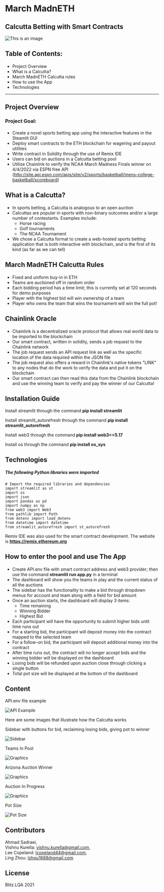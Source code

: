 # March MadnETH 
## Calcutta Betting with Smart Contracts
![This is an image](https://images.rivals.com/image/upload/f_auto,q_auto,t_large/v0wuctkikgvrerd2pbdg)
## Table of Contents:
####
- Project Overview
- What is a Calcutta?
- March MadnETH Calcutta rules
- How to use the App
- Technologies
---
## Project Overview
### Project Goal:
####
- Create a novel sports betting app using the interactive features in the Steamlit GUI
- Deploy smart contracts to the ETH blockchain for wagering and payout utilities
- Write contract in Solidity through the use of Remix IDE
- Users can bid on auctions in a Calcutta betting pool
- Utilize Chainlink to verify the NCAA March Madness Finals winner on 4/4/2022 via ESPN free API (http://site.api.espn.com/apis/site/v2/sports/basketball/mens-college-basketball/scoreboard)

## What is a Calcutta?
####
- In sports betting, a Calcutta is analogous to an open auction
- Calcuttas are popular in sports with non-binary outcomes and/or a large number of contestants.  Examples include:
    - Horse racing
    - Golf tournaments
    - The NCAA Tournament
- We chose a Calcutta format to create a web-hosted sports betting application that is both interactive with blockchain, and is the first of its kind (as far as we can tell)

## March MadnETH Calcutta Rules
####
- Fixed and uniform buy-in in ETH
- Teams are auctioned off in random order
- Each bidding period has a time limit; this is currently set at 120 seconds for demo purposes
- Player with the highest bid will win ownership of a team
- Player who owns the team that wins the tournament will win the full pot!

## Chainlink Oracle
####
- Chainlink is a decentralized oracle protocol that allows real world data to be imported to the blockchain
- Our smart contract, written in solidity, sends a job request to the Chainlink network
- The job request sends an API request link as well as the specific location of the data required within the JSON file
- The job request also offers a reward in Chainlink's native tokens "LINK" to any nodes that do the work to verify the data and put it on the blockchain
- Our smart contract can then read this data from the Chainlink blockchain and use the winning team to verify and pay the winner of our Calcutta!

## Installation Guide

Install streamlit through the command **pip install streamlit**

Install streamlit_autorefresh through the command **pip install streamlit_autorefresh**

Install web3 through the command **pip install web3==5.17**

Install os through the command **pip install os_sys**


## Technologies
##### The following Python libraries were imported
```
# Import the required libraries and dependencies
import streamlit as st
import os
import json
import pandas as pd
import numpy as np
from web3 import Web3
from pathlib import Path
from dotenv import load_dotenv
from datetime import datetime
from streamlit_autorefresh import st_autorefresh
```

Remix IDE was also used for the smart contract development.  The website is **https://remix.ethereum.org**

## How to enter the pool and use The App
####
- Create API.env file with smart contract address and web3 provider; then use the command **streamlit run app.py** in a terminal
- The dashboard will show you the teams in play and the current status of all the auctions
- The sidebar has the functionality to make a bid through dropdown menus for account and team along with a field for bid amount
- Once an auction starts, the dashboard will display 3 items:
    - Time remaining
    - Winning Bidder
    - Highest Bid
- Each participant will have the opportunity to submit higher bids until time runs out
- For a starting bid, the participant will deposit money into the contract mapped to the selected team
- For a follow-on bid, the participant will deposit additional money into the contract
- After time runs out, the contract will no longer accept bids and the winning bidder will be displayed on the dashboard
- Losing bids will be refunded upon auction close through clicking a single button
- Total pot size will be displayed at the bottom of the dashboard



## Content

API.env file example 

![API Example](./Images/APIExample.png)

Here are some images that illustrate how the Calcutta works

Sidebar with buttons for bid, reclaiming losing bids, giving pot to winner

![Sidebar](./Images/Sidebar.png)

Teams In Pool

![Graphics](./Images/TeamsInPool.png)

Arizona Auction Winner

![Graphics](./Images/ArizonaAuctionResult.png)

Auction In Progress

![Graphics](./Images/PurdueAuctionInProgress.png)

Pot Size

![Pot Size](./Images/PotSize.png)


## Contributors
Ahmad Sadraei,  
Vishnu Kurella: vishnu.kurella@gmail.com,  
Lee Copeland: lcopeland44@gmail.com,  
Ling Zhou: lzhou1688@gmail.com

## License
Blitz.LQA 2021
